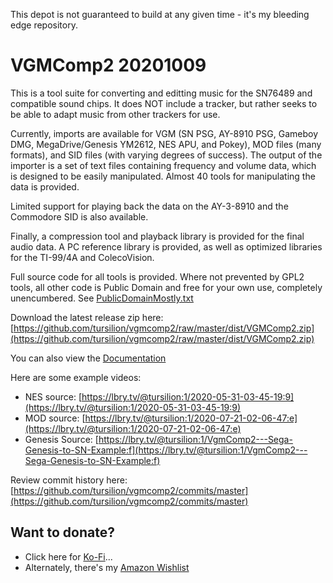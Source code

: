 This depot is not guaranteed to build at any given time - it's my bleeding edge repository.

VGMComp2 20201009
=================

This is a tool suite for converting and editting music for the SN76489 and compatible sound chips. It does NOT include a tracker, but rather seeks to be able to adapt music from other trackers for use.

Currently, imports are available for VGM (SN PSG, AY-8910 PSG, Gameboy DMG, MegaDrive/Genesis YM2612, NES APU, and Pokey), MOD files (many formats), and SID files (with varying degrees of success). The output of the importer is a set of text files containing frequency and volume data, which is designed to be easily manipulated. Almost 40 tools for manipulating the data is provided.

Limited support for playing back the data on the AY-3-8910 and the Commodore SID is also available.

Finally, a compression tool and playback library is provided for the final audio data. A PC reference library is provided, as well as optimized libraries for the TI-99/4A and ColecoVision.

Full source code for all tools is provided. Where not prevented by GPL2 tools, all other code is Public Domain and free for your own use, completely unencumbered. See [PublicDomainMostly.txt](https://github.com/tursilion/vgmcomp2/raw/master/dist/PublicDomainMostly.txt)

Download the latest release zip here:
[https://github.com/tursilion/vgmcomp2/raw/master/dist/VGMComp2.zip](https://github.com/tursilion/vgmcomp2/raw/master/dist/VGMComp2.zip)

You can also view the [Documentation](https://github.com/tursilion/vgmcomp2/raw/master/dist/VGMComp2.pdf)

Here are some example videos:
- NES source: [https://lbry.tv/@tursilion:1/2020-05-31-03-45-19:9](https://lbry.tv/@tursilion:1/2020-05-31-03-45-19:9)
- MOD source: [https://lbry.tv/@tursilion:1/2020-07-21-02-06-47:e](https://lbry.tv/@tursilion:1/2020-07-21-02-06-47:e)
- Genesis Source: [https://lbry.tv/@tursilion:1/VgmComp2---Sega-Genesis-to-SN-Example:f](https://lbry.tv/@tursilion:1/VgmComp2---Sega-Genesis-to-SN-Example:f)

Review commit history here: [https://github.com/tursilion/vgmcomp2/commits/master](https://github.com/tursilion/vgmcomp2/commits/master)

Want to donate?
---------------

- Click here for [Ko-Fi](https://ko-fi.com/tursilion)...
- Alternately, there's my [Amazon Wishlist](https://www.amazon.ca/gp/registry/wishlist/ref=cm_wl_your_lists)
